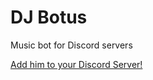 # DJ Botus

Music bot for Discord servers

[Add him to your Discord Server!](<https://discord.com/api/oauth2/authorize?client_id=803234675446906920>)
